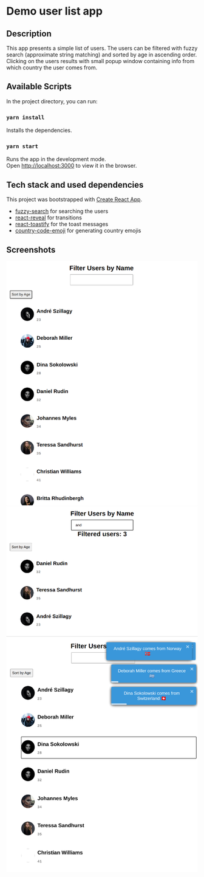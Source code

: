 # Demo user list app

## Description

This app presents a simple list of users. The users can be filtered with fuzzy search (approximate string matching) and sorted by age in ascending order. Clicking on the users results with small popup window containing info from which country the user comes from.

## Available Scripts

In the project directory, you can run:

### `yarn install`

Installs the dependencies.

### `yarn start`

Runs the app in the development mode.\
Open [http://localhost:3000](http://localhost:3000) to view it in the browser.

## Tech stack and used dependencies

This project was bootstrapped with [Create React App](https://github.com/facebook/create-react-app).

-   [fuzzy-search](https://www.npmjs.com/package/fuzzy-search) for searching the users
-   [react-reveal](https://www.npmjs.com/package/react-reveal) for transitions
-   [react-toastify](https://www.npmjs.com/package/react-toastify) for the toast messages
-   [country-code-emoji](https://www.npmjs.com/package/country-code-emoji) for generating country emojis

## Screenshots

![user list 1](/screenshots/user-list-1.png)
![user list 2](/screenshots/user-list-2.png)
![user list 3](/screenshots/user-list-3.png)
